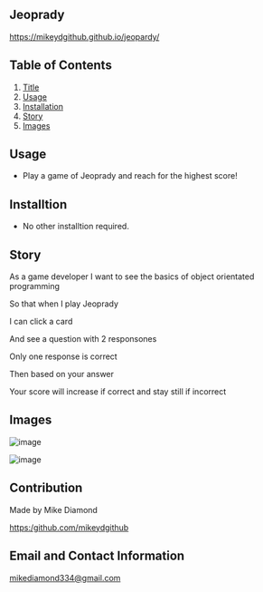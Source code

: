 ## Jeoprady

https://mikeydgithub.github.io/jeopardy/

  ## Table of Contents
  1. [Title](#Title)
  2. [Usage](#Usage)
  3. [Installation](#Installtion)
  4. [Story](#Story)
  5. [Images](#Images)


  ## Usage

  * Play a game of Jeoprady and reach for the highest score!

  ## Installtion
  
  * No other installtion required.
  
  ## Story

  As a game developer I want to see the basics of object orientated programming
  
  So that when I play Jeoprady
  
  I can click a card
  
  And see a question with 2 responsones
  
  Only one response is correct
  
  Then based on your answer
  
  Your score will increase if correct and stay still if incorrect

  ## Images

  ![image](https://user-images.githubusercontent.com/94988620/185482094-962189bc-b49c-419e-bf27-481daf064507.png)
  
  ![image](https://user-images.githubusercontent.com/94988620/185482228-6953b740-f80c-4c68-aa05-b4873f82f796.png)


  ## Contribution

  Made by Mike Diamond
  
  [https:/github.com/mikeydgithub](https:/github.com/mikeydgithub)
  
  ## Email and Contact Information
     
  mikediamond334@gmail.com

  

 
